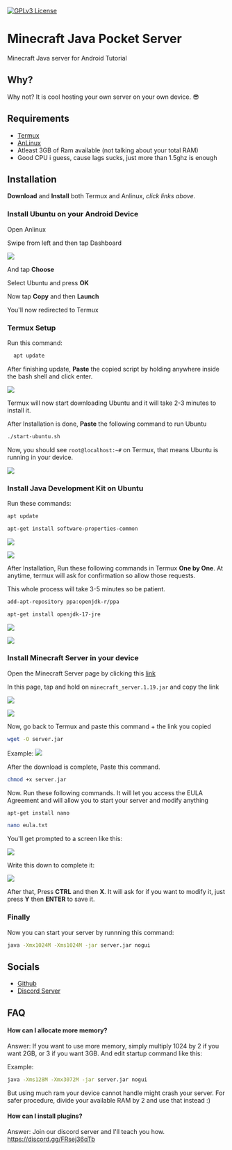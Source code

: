 [![GPLv3 License](https://img.shields.io/badge/License-GPL%20v3-yellow.svg)](https://opensource.org/licenses/)

# Minecraft Java Pocket Server

Minecraft Java server for Android Tutorial
## Why?

Why not? It is cool hosting your own server on your own device. 😎
## Requirements

- [Termux](https://github.com/termux/termux-app/releases)
- [AnLinux](https://play.google.com/store/apps/details?id=exa.lnx.a&hl=en&gl=US)
- Atleast 3GB of Ram available (not talking about your total RAM)
- Good CPU i guess, cause lags sucks, just more than 1.5ghz is enough

## Installation

**Download** and **Install** both Termux and Anlinux, *click links above*.

### Install Ubuntu on your Android Device

Open Anlinux

Swipe from left and then tap Dashboard

![](https://cdn.discordapp.com/attachments/979918594982936646/987372802782928958/20220617_230655.jpg)

And tap **Choose**

Select Ubuntu and press **OK**

Now tap **Copy** and then **Launch**

You'll now redirected to Termux

### Termux Setup

Run this command:

```bash
  apt update
```

After finishing update, **Paste** the copied script by holding anywhere inside the bash shell and click enter.

![](https://cdn.discordapp.com/attachments/979918594982936646/987378225707626566/Screenshot_2022-06-17-23-26-58-61.jpg)

Termux will now start downloading Ubuntu and it will take 2-3 minutes to install it.

After Installation is done, **Paste** the following command to run Ubuntu
```bash
./start-ubuntu.sh
```
Now, you should see `root@localhost:~#` on Termux,
that means Ubuntu is running in your device.

![](https://cdn.discordapp.com/attachments/979918594982936646/987379873498689606/IMG_20220617_233459.jpg)

### Install Java Development Kit on Ubuntu

Run these commands:
```bash
apt update

apt-get install software-properties-common
```
![](https://cdn.discordapp.com/attachments/979918594982936646/987384317191815248/Screenshot_2022-06-17-23-52-39-97.jpg)

![](https://cdn.discordapp.com/attachments/979918594982936646/987384398083145778/Screenshot_2022-06-17-23-53-00-19.jpg)

After Installation, Run these following commands in Termux **One by One**. At anytime, termux will ask for confirmation so allow those requests.

This whole process will take 3-5 minutes so be patient.

```bash
add-apt-repository ppa:openjdk-r/ppa

apt-get install openjdk-17-jre
```
![](https://cdn.discordapp.com/attachments/979918594982936646/987385314538573844/Screenshot_2022-06-17-23-55-21-89.jpg)

![](https://cdn.discordapp.com/attachments/979918594982936646/987385314773438484/Screenshot_2022-06-17-23-55-53-79.jpg)

### Install Minecraft Server in your device

Open the Minecraft Server page by clicking this [link](https://www.minecraft.net/en-us/download/server)

In this page, tap and hold on `minecraft_server.1.19.jar` and copy the link

![](https://cdn.discordapp.com/attachments/979918594982936646/987386744511017020/Screenshot_2022-06-18-00-02-02-20.jpg)

![](https://cdn.discordapp.com/attachments/979918594982936646/987387307571183676/IMG_20220618_000429.jpg)


Now, go back to Termux and paste this command + the link you copied

```bash
wget -O server.jar
```
Example:
![](https://cdn.discordapp.com/attachments/979918594982936646/987388121547161650/Screenshot_2022-06-18-00-07-29-54.jpg)

After the download is complete, Paste this command.
```bash
chmod +x server.jar
```

Now. Run these following commands. It will let you access the EULA Agreement and will allow you to start your server and modify anything
```bash
apt-get install nano

nano eula.txt
```
You'll get prompted to a screen like this:

![](https://cdn.discordapp.com/attachments/979918594982936646/987389846282719302/Screenshot_2022-06-18-00-14-37-50.jpg)

Write this down to complete it:

![](https://cdn.discordapp.com/attachments/979918594982936646/987390285703176202/Screenshot_2022-06-18-00-16-14-89.jpg)

After that, Press **CTRL** and then **X**. It will ask for if you want to modify it, just press **Y** then **ENTER** to save it.

### Finally
Now you can start your server by runnning this command:
```bash
java -Xmx1024M -Xms1024M -jar server.jar nogui
```
## Socials

- [Github](https://github.com/AvinchYoshinova)
- [Discord Server](https://dsc.gg/lifelessmc)


## FAQ

#### How can I allocate more memory?

Answer: If you want to use more memory, simply multiply 1024 by 2 if you want 2GB, or 3 if you want 3GB. And edit startup command like this:

Example:
```bash
java -Xms128M -Xmx3072M -jar server.jar nogui
```
But using much ram your device cannot handle might crash your server. For safer procedure, divide your available RAM by 2 and use that instead :)

#### How can I install plugins?
Answer: Join our discord server and I'll teach you how.
https://discord.gg/FRsej36qTb
